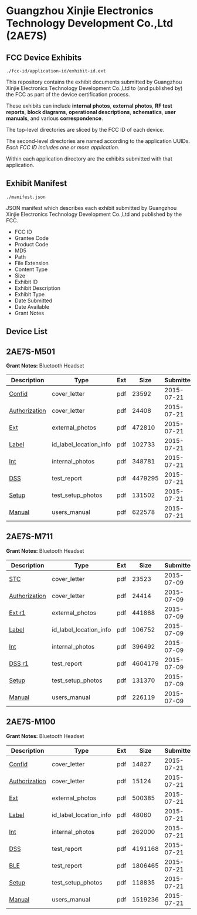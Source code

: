 # Guangzhou Xinjie Electronics Technology Development Co.,Ltd (2AE7S)
## FCC Device Exhibits

```
./fcc-id/application-id/exhibit-id.ext
```

This repository contains the exhibit documents submitted by Guangzhou Xinjie Electronics Technology Development Co.,Ltd to (and published by) the FCC as part of the device certification process.

These exhibits can include **internal photos**, **external photos**, **RF test reports**, **block diagrams**, **operational descriptions**, **schematics**, **user manuals**, and various **correspondence**.

The top-level directories are sliced by the FCC ID of each device.

The second-level directories are named according to the application UUIDs. *Each FCC ID includes one or more application.*

Within each application directory are the exhibits submitted with that application. 

## Exhibit Manifest

```
./manifest.json
```

JSON manifest which describes each exhibit submitted by Guangzhou Xinjie Electronics Technology Development Co.,Ltd and published by the FCC.

- FCC ID
- Grantee Code
- Product Code
- MD5
- Path
- File Extension
- Content Type
- Size
- Exhibit ID
- Exhibit Description
- Exhibit Type
- Date Submitted
- Date Available
- Grant Notes

## Device List
## 2AE7S-M501
**Grant Notes:** Bluetooth Headset

| Description | Type | Ext | Size | Submitted | Available |
| ----------- | ---- | --- | ---- | --------- | --------- |
| [Confid](2AE7S-M501/3370b77f795ed2da1e1bc1606d946bde/2687340.pdf) | cover_letter | pdf | 23592 | 2015-07-21 | 2015-07-21 |
| [Authorization](2AE7S-M501/3370b77f795ed2da1e1bc1606d946bde/2687343.pdf) | cover_letter | pdf | 24408 | 2015-07-21 | 2015-07-21 |
| [Ext](2AE7S-M501/3370b77f795ed2da1e1bc1606d946bde/2687338.pdf) | external_photos | pdf | 472810 | 2015-07-21 | 2015-07-21 |
| [Label](2AE7S-M501/3370b77f795ed2da1e1bc1606d946bde/2687342.pdf) | id_label_location_info | pdf | 102733 | 2015-07-21 | 2015-07-21 |
| [Int](2AE7S-M501/3370b77f795ed2da1e1bc1606d946bde/2687341.pdf) | internal_photos | pdf | 348781 | 2015-07-21 | 2015-07-21 |
| [DSS](2AE7S-M501/3370b77f795ed2da1e1bc1606d946bde/2687339.pdf) | test_report | pdf | 4479295 | 2015-07-21 | 2015-07-21 |
| [Setup](2AE7S-M501/3370b77f795ed2da1e1bc1606d946bde/2687344.pdf) | test_setup_photos | pdf | 131502 | 2015-07-21 | 2015-07-21 |
| [Manual](2AE7S-M501/3370b77f795ed2da1e1bc1606d946bde/2687345.pdf) | users_manual | pdf | 622578 | 2015-07-21 | 2015-07-21 |
## 2AE7S-M711
**Grant Notes:** Bluetooth Headset

| Description | Type | Ext | Size | Submitted | Available |
| ----------- | ---- | --- | ---- | --------- | --------- |
| [STC](2AE7S-M711/224d1bdeb4ff2059e4278157e4e76104/2673905.pdf) | cover_letter | pdf | 23523 | 2015-07-09 | 2015-07-09 |
| [Authorization](2AE7S-M711/224d1bdeb4ff2059e4278157e4e76104/2673908.pdf) | cover_letter | pdf | 24414 | 2015-07-09 | 2015-07-09 |
| [Ext r1](2AE7S-M711/224d1bdeb4ff2059e4278157e4e76104/2673903.pdf) | external_photos | pdf | 441868 | 2015-07-09 | 2015-07-09 |
| [Label](2AE7S-M711/224d1bdeb4ff2059e4278157e4e76104/2673907.pdf) | id_label_location_info | pdf | 106752 | 2015-07-09 | 2015-07-09 |
| [Int](2AE7S-M711/224d1bdeb4ff2059e4278157e4e76104/2673906.pdf) | internal_photos | pdf | 396492 | 2015-07-09 | 2015-07-09 |
| [DSS r1](2AE7S-M711/224d1bdeb4ff2059e4278157e4e76104/2673904.pdf) | test_report | pdf | 4604179 | 2015-07-09 | 2015-07-09 |
| [Setup](2AE7S-M711/224d1bdeb4ff2059e4278157e4e76104/2673909.pdf) | test_setup_photos | pdf | 131370 | 2015-07-09 | 2015-07-09 |
| [Manual](2AE7S-M711/224d1bdeb4ff2059e4278157e4e76104/2673910.pdf) | users_manual | pdf | 226119 | 2015-07-09 | 2015-07-09 |
## 2AE7S-M100
**Grant Notes:** Bluetooth Headset

| Description | Type | Ext | Size | Submitted | Available |
| ----------- | ---- | --- | ---- | --------- | --------- |
| [Confid](2AE7S-M100/72be7debc3d5a05102a4bf4d7221efaa/2687367.pdf) | cover_letter | pdf | 14827 | 2015-07-21 | 2015-07-21 |
| [Authorization](2AE7S-M100/72be7debc3d5a05102a4bf4d7221efaa/2687370.pdf) | cover_letter | pdf | 15124 | 2015-07-21 | 2015-07-21 |
| [Ext](2AE7S-M100/72be7debc3d5a05102a4bf4d7221efaa/2687364.pdf) | external_photos | pdf | 500385 | 2015-07-21 | 2015-07-21 |
| [Label](2AE7S-M100/72be7debc3d5a05102a4bf4d7221efaa/2687369.pdf) | id_label_location_info | pdf | 48060 | 2015-07-21 | 2015-07-21 |
| [Int](2AE7S-M100/72be7debc3d5a05102a4bf4d7221efaa/2687368.pdf) | internal_photos | pdf | 262000 | 2015-07-21 | 2015-07-21 |
| [DSS](2AE7S-M100/72be7debc3d5a05102a4bf4d7221efaa/2687365.pdf) | test_report | pdf | 4191168 | 2015-07-21 | 2015-07-21 |
| [BLE](2AE7S-M100/72be7debc3d5a05102a4bf4d7221efaa/2687366.pdf) | test_report | pdf | 1806465 | 2015-07-21 | 2015-07-21 |
| [Setup](2AE7S-M100/72be7debc3d5a05102a4bf4d7221efaa/2687371.pdf) | test_setup_photos | pdf | 118835 | 2015-07-21 | 2015-07-21 |
| [Manual](2AE7S-M100/72be7debc3d5a05102a4bf4d7221efaa/2687372.pdf) | users_manual | pdf | 1519236 | 2015-07-21 | 2015-07-21 |
